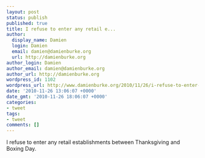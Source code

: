 ```yaml
---
layout: post
status: publish
published: true
title: I refuse to enter any retail e...
author:
  display_name: Damien
  login: Damien
  email: damien@damienburke.org
  url: http://damienburke.org
author_login: Damien
author_email: damien@damienburke.org
author_url: http://damienburke.org
wordpress_id: 1102
wordpress_url: http://www.damienburke.org/2010/11/26/i-refuse-to-enter-any-retail-e/
date: '2010-11-26 13:06:07 +0000'
date_gmt: '2010-11-26 18:06:07 +0000'
categories:
- tweet
tags:
- tweet
comments: []
---
```

<p>I refuse to enter any retail establishments between Thanksgiving and Boxing Day.</p>
